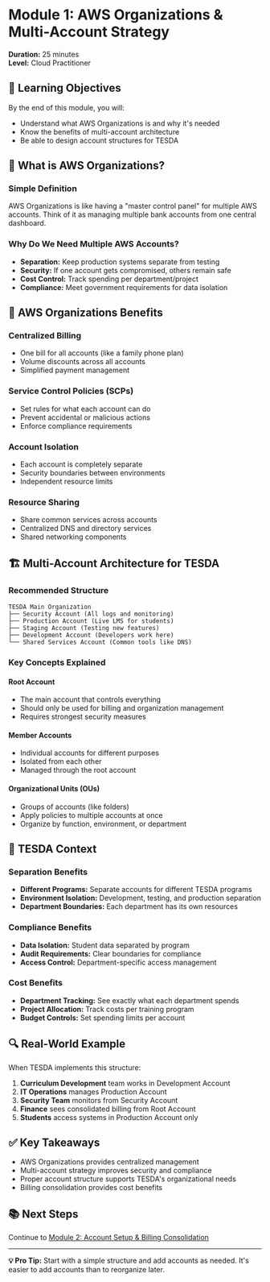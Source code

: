 # Module 1: AWS Organizations & Multi-Account Strategy
**Duration:** 25 minutes  
**Level:** Cloud Practitioner

## 🎯 Learning Objectives
By the end of this module, you will:
- Understand what AWS Organizations is and why it's needed
- Know the benefits of multi-account architecture
- Be able to design account structures for TESDA

## 📖 What is AWS Organizations?

### Simple Definition
AWS Organizations is like having a "master control panel" for multiple AWS accounts. Think of it as managing multiple bank accounts from one central dashboard.

### Why Do We Need Multiple AWS Accounts?
- **Separation:** Keep production systems separate from testing
- **Security:** If one account gets compromised, others remain safe
- **Cost Control:** Track spending per department/project
- **Compliance:** Meet government requirements for data isolation

## 🏢 AWS Organizations Benefits

### Centralized Billing
- One bill for all accounts (like a family phone plan)
- Volume discounts across all accounts
- Simplified payment management

### Service Control Policies (SCPs)
- Set rules for what each account can do
- Prevent accidental or malicious actions
- Enforce compliance requirements

### Account Isolation
- Each account is completely separate
- Security boundaries between environments
- Independent resource limits

### Resource Sharing
- Share common services across accounts
- Centralized DNS and directory services
- Shared networking components

## 🏗️ Multi-Account Architecture for TESDA

### Recommended Structure
```
TESDA Main Organization
├── Security Account (All logs and monitoring)
├── Production Account (Live LMS for students)
├── Staging Account (Testing new features)
├── Development Account (Developers work here)
└── Shared Services Account (Common tools like DNS)
```

### Key Concepts Explained

#### Root Account
- The main account that controls everything
- Should only be used for billing and organization management
- Requires strongest security measures

#### Member Accounts
- Individual accounts for different purposes
- Isolated from each other
- Managed through the root account

#### Organizational Units (OUs)
- Groups of accounts (like folders)
- Apply policies to multiple accounts at once
- Organize by function, environment, or department

## 🎯 TESDA Context

### Separation Benefits
- **Different Programs:** Separate accounts for different TESDA programs
- **Environment Isolation:** Development, testing, and production separation
- **Department Boundaries:** Each department has its own resources

### Compliance Benefits
- **Data Isolation:** Student data separated by program
- **Audit Requirements:** Clear boundaries for compliance
- **Access Control:** Department-specific access management

### Cost Benefits
- **Department Tracking:** See exactly what each department spends
- **Project Allocation:** Track costs per training program
- **Budget Controls:** Set spending limits per account

## 🔍 Real-World Example

When TESDA implements this structure:
1. **Curriculum Development** team works in Development Account
2. **IT Operations** manages Production Account
3. **Security Team** monitors from Security Account
4. **Finance** sees consolidated billing from Root Account
5. **Students** access systems in Production Account only

## ✅ Key Takeaways
- AWS Organizations provides centralized management
- Multi-account strategy improves security and compliance
- Proper account structure supports TESDA's organizational needs
- Billing consolidation provides cost benefits

## 📚 Next Steps
Continue to [Module 2: Account Setup & Billing Consolidation](../02-account-setup/README.md)

---
**💡 Pro Tip:** Start with a simple structure and add accounts as needed. It's easier to add accounts than to reorganize later.
